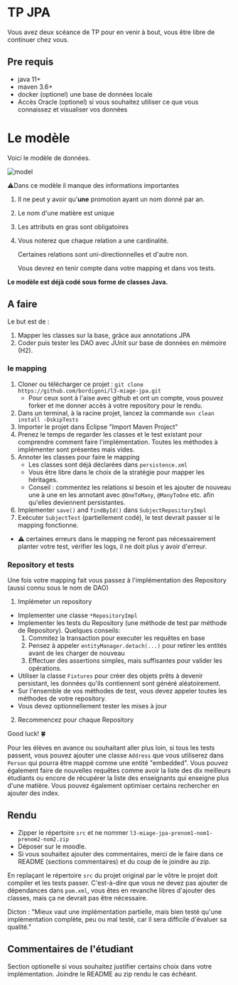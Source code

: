 # TP JPA

Vous avez deux scéance de TP pour en venir à bout, vous être libre de continuer chez vous.

## Pre requis

* java 11+
* maven 3.6+
* docker (optionel) une base de données locale
* Accès Oracle (optionel) si vous souhaitez utiliser ce que vous connaissez et visualiser vos données

# Le modèle

Voici le modèle de données.

![model](https://raw.githubusercontent.com/bordigoni/l3-miage-jpa/main/assets/model.png)

⚠️Dans ce modèle il manque des informations importantes
1. Il ne peut y avoir qu'**une** promotion ayant un nom donné par an.
2. Le nom d'une matière est unique
3. Les attributs en gras sont obligatoires
4. Vous noterez que chaque relation a une cardinalité.

   Certaines relations sont uni-directionnelles et d'autre non.

   Vous devrez en tenir compte dans votre mapping et dans vos tests.

**Le modèle est déjà codé sous forme de classes Java.**

## A faire

Le but est de :

1. Mapper les classes sur la base, grâce aux annotations JPA
1. Coder puis tester les DAO avec JUnit sur base de données en mémoire (H2).

### le mapping
1. Cloner ou télécharger ce projet : `git clone https://github.com/bordigoni/l3-miage-jpa.git`
   * Pour ceux sont à l'aise avec github et ont un compte, vous pouvez forker et me donner accès à votre repository pour le rendu.
2. Dans un terminal, à la racine projet, lancez la commande `mvn clean install -DskipTests`
3. Importer le projet dans Eclipse "Import Maven Project"
4. Prenez le temps de regarder les classes et le test existant pour comprendre comment faire l'implémentation. Toutes les méthodes à implémenter sont présentes mais vides.
5. Annoter les classes pour faire le mapping
   * Les classes sont déjà déclarées dans `persistence.xml`
   * Vous être libre dans le choix de la stratégie pour mapper les héritages.
   * Conseil : commentez les relations si besoin et les ajouter de nouveau une à une en les annotant avec `@OneToMany`, `@ManyToOne` etc. afin qu'elles deviennent persistantes.
6. Implementer `save()` and `findById()` dans `SubjectRepositoryImpl`
7. Exécuter `SubjectTest` (partiellement codé), le test devrait passer si le mapping fonctionne.
  * ⚠️ certaines erreurs dans le mapping ne feront pas nécessairement planter votre test, vérifier les logs, il ne doit plus y avoir d'erreur.

### Repository et tests
Une fois votre mapping fait vous passez à l'implémentation des Repository (aussi connu sous le nom de DAO)

1. Implémeter un repository
  * Implementer une classe `*RepositoryImpl`
  * Implementer les tests du Repository (une méthode de test par méthode de Repository).
    Quelques conseils:
    1. Commitez la transaction pour executer les requêtes en base
    2. Pensez à appeler `entityManager.detach(...)` pour retirer les entités avant de les charger de nouveau
    3. Effectuer des assertions simples, mais suffisantes pour valider les opérations.
* Utiliser la classe `Fixtures` pour créer des objets prêts à devenir persistant, les données qu'ils contiennent sont généré aléatoirement.
* Sur l'ensemble de vos méthodes de test, vous devez appeler toutes les méthodes de votre repository.
* Vous devez optionnellement tester les mises à jour
2. Recommencez pour chaque Repository

Good luck! 🍀

Pour les élèves en avance ou souhaitant aller plus loin, si tous les tests passent, vous pouvez ajouter une classe `Address` que vous utiliserez dans `Person` qui pourra être mappé comme une entité "embedded". Vous pouvez également faire de nouvelles requêtes comme avoir la liste des dix meilleurs étudiants ou encore de récupérer la liste des enseignants qui enseigne plus d'une matière. Vous pouvez également optimiser certains rechercher en ajouter des index.

## Rendu

* Zipper le répertoire `src` et ne nommer `l3-miage-jpa-prenom1-nom1-prenom2-nom2.zip`
* Déposer sur le moodle.
* Si vous souhaitez ajouter des commentaires, merci de le faire dans ce README (sections commentaires) et du coup de le joindre au zip.

En replaçant le répertoire `src` du projet original par le vôtre le projet doit compiler et les tests passer.
C'est-à-dire que vous ne devez pas ajouter de dépendances dans `pom.xml`, vous êtes en revanche libres d'ajouter des classes, mais ça ne devrait pas être nécessaire.

Dicton : "Mieux vaut une implémentation partielle, mais bien testé qu'une implémentation complète, peu ou mal testé, car il sera difficile d'évaluer sa qualité."

## Commentaires de l'étudiant

Section optionelle si vous souhaitez justifier certains choix dans votre implémentation. Joindre le README au zip rendu le cas échéant.
